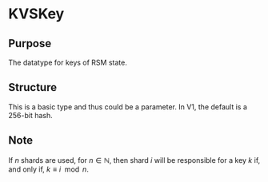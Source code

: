 # KVSKey

## Purpose

The datatype for keys of RSM state.

## Structure

This is a basic type and thus could be a parameter.
In V1, the default is a 256-bit hash.

## Note

If $n$ shards are used, for $n\in \mathbb{N}$,
then shard $i$ will be responsible for a key $k$
if, and only if, $k \equiv i \mod n$.


